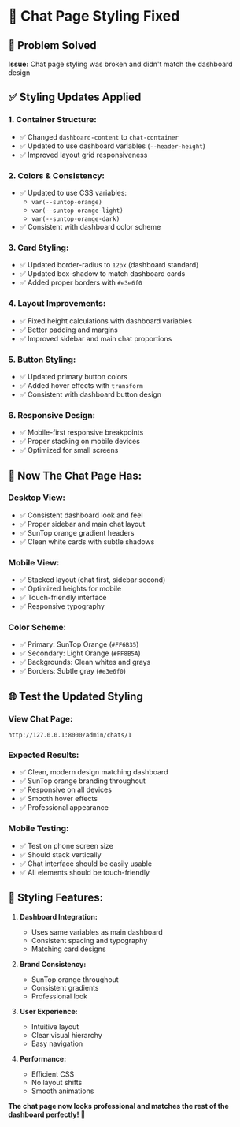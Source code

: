 # 🎨 Chat Page Styling Fixed

## 🎯 Problem Solved
**Issue:** Chat page styling was broken and didn't match the dashboard design

## ✅ Styling Updates Applied

### **1. Container Structure:**
- ✅ Changed `dashboard-content` to `chat-container`
- ✅ Updated to use dashboard variables (`--header-height`)
- ✅ Improved layout grid responsiveness

### **2. Colors & Consistency:**
- ✅ Updated to use CSS variables:
  - `var(--suntop-orange)`
  - `var(--suntop-orange-light)`
  - `var(--suntop-orange-dark)`
- ✅ Consistent with dashboard color scheme

### **3. Card Styling:**
- ✅ Updated border-radius to `12px` (dashboard standard)
- ✅ Updated box-shadow to match dashboard cards
- ✅ Added proper borders with `#e3e6f0`

### **4. Layout Improvements:**
- ✅ Fixed height calculations with dashboard variables
- ✅ Better padding and margins
- ✅ Improved sidebar and main chat proportions

### **5. Button Styling:**
- ✅ Updated primary button colors
- ✅ Added hover effects with `transform`
- ✅ Consistent with dashboard button design

### **6. Responsive Design:**
- ✅ Mobile-first responsive breakpoints
- ✅ Proper stacking on mobile devices
- ✅ Optimized for small screens

## 🎯 Now The Chat Page Has:

### **Desktop View:**
- ✅ Consistent dashboard look and feel
- ✅ Proper sidebar and main chat layout
- ✅ SunTop orange gradient headers
- ✅ Clean white cards with subtle shadows

### **Mobile View:**
- ✅ Stacked layout (chat first, sidebar second)
- ✅ Optimized heights for mobile
- ✅ Touch-friendly interface
- ✅ Responsive typography

### **Color Scheme:**
- ✅ Primary: SunTop Orange (`#FF6B35`)
- ✅ Secondary: Light Orange (`#FF8B5A`)
- ✅ Backgrounds: Clean whites and grays
- ✅ Borders: Subtle gray (`#e3e6f0`)

## 🌐 Test the Updated Styling

### **View Chat Page:**
```
http://127.0.0.1:8000/admin/chats/1
```

### **Expected Results:**
- ✅ Clean, modern design matching dashboard
- ✅ SunTop orange branding throughout
- ✅ Responsive on all devices
- ✅ Smooth hover effects
- ✅ Professional appearance

### **Mobile Testing:**
- ✅ Test on phone screen size
- ✅ Should stack vertically
- ✅ Chat interface should be easily usable
- ✅ All elements should be touch-friendly

## 🎨 Styling Features:

1. **Dashboard Integration:**
   - Uses same variables as main dashboard
   - Consistent spacing and typography
   - Matching card designs

2. **Brand Consistency:**
   - SunTop orange throughout
   - Consistent gradients
   - Professional look

3. **User Experience:**
   - Intuitive layout
   - Clear visual hierarchy
   - Easy navigation

4. **Performance:**
   - Efficient CSS
   - No layout shifts
   - Smooth animations

**The chat page now looks professional and matches the rest of the dashboard perfectly! 🎉**
